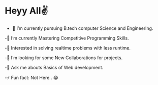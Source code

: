 # Heyy All✌

- 🔭 I’m currently pursuing B.tech computer Science and Engineering.
 
-🌱 I’m currently Mastering Competitive Programming Skills.
 
-🎯 Interested in solving realtime problems with less runtime.
 
-🙌 I’m looking for some New Collaborations for projects.
 
-💬 Ask me abouts Basics of Web development. 
 
-⚡ Fun fact: Not Here.. 😂

